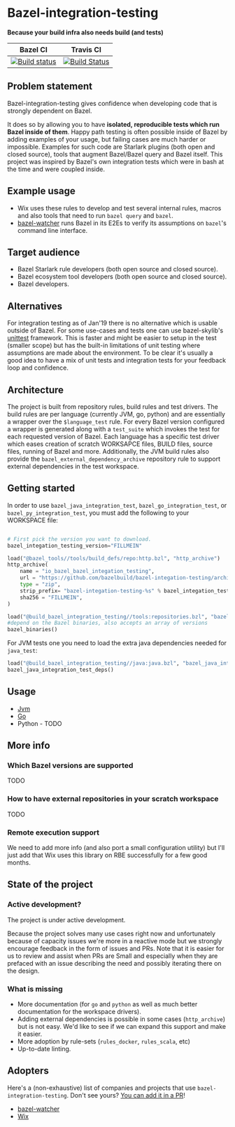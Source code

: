 # Bazel-integration-testing

**Because your build infra also needs build (and tests)**

Bazel CI  | Travis CI
:---:     | :---:
[![Build status](https://badge.buildkite.com/b0041826d71f5484c22145f44b3eac12357f51feb6ba6abb57.svg?branch=master)](https://buildkite.com/bazel/bazel-integration-testing-postsubmit) | [![Build Status](https://travis-ci.org/bazelbuild/bazel-integration-testing.svg?branch=master)](https://travis-ci.org/bazelbuild/bazel-integration-testing)


## Problem statement

Bazel-integration-testing gives confidence when developing code that is strongly dependent on Bazel.

It does so by allowing you to have **isolated, reproducible tests which run
Bazel inside of them**.  Happy path testing is often possible inside of Bazel
by adding examples of your usage, but failing cases are much harder or
impossible.  Examples for such code are Starlark plugins (both open and closed
source), tools that augment Bazel/Bazel query and Bazel itself.  This project
was inspired by Bazel's own integration tests which were in bash at the time
and were coupled inside.

## Example usage

 *  Wix uses these rules to develop and test several internal rules, macros and
    also tools that need to run `bazel query` and `bazel`.
 *  [bazel-watcher](https://github.com/bazelbuild/bazel-watcher) runs Bazel in
    its E2Es to verify its assumptions on `bazel`'s command line interface.


## Target audience

 *   Bazel Starlark rule developers (both open source and closed source).
 *   Bazel ecosystem tool developers (both open source and closed source).
 *   Bazel developers.

## Alternatives

For integration testing as of Jan'19 there is no alternative which is usable
outside of Bazel.  For some use-cases and tests one can use bazel-skylib's
[unittest](https://github.com/bazelbuild/bazel-skylib/blob/master/lib/unittest.bzl)
framework.  This is faster and might be easier to setup in the test (smaller
scope) but has the built-in limitations of unit testing where assumptions are
made about the environment.  To be clear it's usually a good idea to have a mix
of unit tests and integration tests for your feedback loop and confidence.

## Architecture

The project is built from repository rules, build rules and test drivers.  The
build rules are per language (currently JVM, go, python) and are essentially a
wrapper over the `$language_test` rule. For every Bazel version configured a
wrapper is generated along with a `test_suite` which invokes the test for each
requested version of Bazel. Each language has a specific test driver which
eases creation of scratch WORKSAPCE files, BUILD files, source files, running
of Bazel and more. Additionally, the JVM build rules also provide the
`bazel_external_dependency_archive` repository rule to support external
dependencies in the test workspace.

## Getting started

In order to use `bazel_java_integration_test`, `bazel_go_integration_test`, or
`bazel_py_integration_test`, you must add the following to your WORKSPACE file:

```python

# First pick the version you want to download.
bazel_integation_testing_version="FILLMEIN"

load("@bazel_tools//tools/build_defs/repo:http.bzl", "http_archive")
http_archive(
    name = "io_bazel_bazel_integation_testing",
    url = "https://github.com/bazelbuild/bazel-integation-testing/archive/%s.zip" % bazel_integation_testing_version,
    type = "zip",
    strip_prefix= "bazel-integation-testing-%s" % bazel_integation_testing_version,
    sha256 = "FILLMEIN",
)

load("@build_bazel_integration_testing//tools:repositories.bzl", "bazel_binaries")
#depend on the Bazel binaries, also accepts an array of versions
bazel_binaries()
```

For JVM tests one you need to load the extra java dependencies needed for `java_test`:

```python
load("@build_bazel_integration_testing//java:java.bzl", "bazel_java_integration_test_deps")
bazel_java_integration_test_deps()
```

## Usage

 *  [Jvm](java/README.md)  
 *  [Go](go/README.md)
 *  Python - TODO

## More info

### Which Bazel versions are supported

TODO

### How to have external repositories in your scratch workspace

TODO

### Remote execution support

We need to add more info (and also port a small configuration utility) but I'll
just add that Wix uses this library on RBE successfully for a few good months.

## State of the project

### Active development?

The project is under active development.

Because the project solves many use cases right now and unfortunately because
of capacity issues we're more in a reactive mode but we strongly encourage
feedback in the form of issues and PRs.  Note that it is easier for us to
review and assist when PRs are Small and especially when they are prefaced with
an issue describing the need and possibly iterating there on the design.  

### What is missing

 *   More documentation (for `go` and `python` as well as much better
     documentation for the workspace drivers).
 *   Adding external dependencies is possible in some cases (`http_archive`) but
     is not easy. We'd like to see if we can expand this support and make it
     easier.
 *   More adoption by rule-sets (`rules_docker`, `rules_scala`, etc)
 *   Up-to-date linting.

## Adopters

Here's a (non-exhaustive) list of companies and projects that use
`bazel-integration-testing`. Don't see yours? [You can add it in a
PR](https://github.com/bazelbuild/bazel-integration-testing/edit/master/README.md)!

* [bazel-watcher](https://github.com/bazelbuild/bazel-watcher)
* [Wix](https://www.wix.com/)
